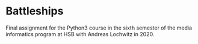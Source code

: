 # Battleships
Final assignment for the Python3 course in the sixth semester of the media informatics program at HSB with Andreas Lochwitz in 2020.
